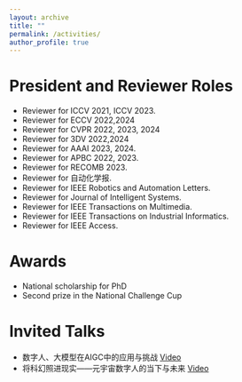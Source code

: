 ```yaml
---
layout: archive
title: ""
permalink: /activities/
author_profile: true
---
```




President and Reviewer Roles
======
* Reviewer for ICCV 2021, ICCV 2023.
* Reviewer for ECCV 2022,2024
* Reviewer for CVPR 2022, 2023, 2024
* Reviewer for 3DV 2022,2024
* Reviewer for AAAI 2023, 2024.
* Reviewer for APBC 2022, 2023.
* Reviewer for RECOMB 2023.
* Reviewer for 自动化学报.
* Reviewer for IEEE Robotics and Automation Letters.
* Reviewer for Journal of Intelligent Systems.
* Reviewer for IEEE Transactions on Multimedia.
* Reviewer for IEEE Transactions on Industrial Informatics.
* Reviewer for IEEE Access.


Awards
======
* National scholarship for PhD
* Second prize in the National Challenge Cup


Invited Talks
======
* 数字人、大模型在AIGC中的应用与挑战 [Video](https://www.bilibili.com/video/BV1Xh4y1F7Ec/?spm_id_from=333.337.search-card.all.click&vd_source=9b8cafd86a6ccf076687721b5d1561be)
* 将科幻照进现实——元宇宙数字人的当下与未来 [Video](https://www.bilibili.com/video/BV1Ld4y177M9/?spm_id_from=333.337.search-card.all.click&vd_source=9b8cafd86a6ccf076687721b5d1561be)
